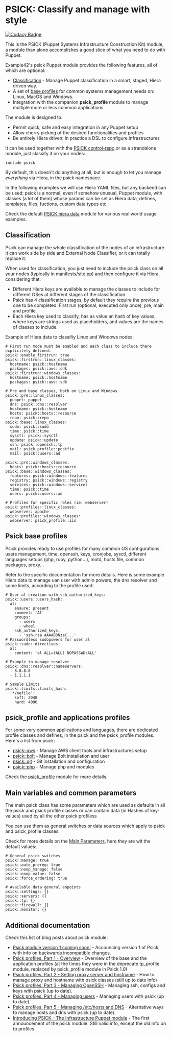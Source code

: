 # PSICK: Classify and manage with style

[![Codacy Badge](https://app.codacy.com/project/badge/Grade/217fe49678574788b28ef3fc71c6fa47)](https://www.codacy.com/gh/example42/puppet-psick/dashboard?utm_source=github.com&utm_medium=referral&utm_content=example42/puppet-psick&utm_campaign=Badge_Grade)

This is the PSICK (Puppet Systems Infrastructure Construction Kit) module, a module than alone accomplishes a good slice of what you need to do with Puppet.

Example42's psick Puppet module provides the following features, all of which are optional:

-   [Classification](docs/classification.md) - Manage Puppet classification in a smart, staged, Hiera driven way.
-   A set of [base profiles](docs/profiles.md) for common systems management needs on: Linux, MacOS and Windows.
-   Integration with the companion **psick_profile** module to manage multiple more or less common applications

The module is designed to:

-   Permit quick, safe and easy integration in any Puppet setup
-   Allow cherry picking of the desired functionalities and profiles
-   Be entirely Hiera driven: In practice a DSL to configure infrastructures

It can be used together with the [PSICK control-repo](https://github.com/example42/psick) or as a strandalone module, just classify it on your nodes:

    include psick

By default, this doesn't do anything at all, but is enough to let you manage _everything_ via Hiera, in the psick namespace.

In the following examples we will use Hiera YAML files, but any backend can be used: psick is a normal, even if somehow unusual, Puppet module, with classes (a lot of them) whose params can be set as Hiera data, defines, templates, files, fuctions, custom data types etc.

Check the default [PSICK hiera data](https://github.com/example42/psick-hieradata) module for various real world usage examples.

## Classification

Psick can manage the whole classification of the nodes of an infrastructure. It can work side by side and External Node Classifier, or it can totally replace it.

When used for classification, you just need to include the psick class on all your nodes (typically in manifests/site.pp) and then configure it via Hiera, considering that:

-   Different Hiera keys are available to manage the classes to include for different OSes at different stages of the classification
-   Psick has 4 classification stages, by default they require the previous one to be completed: First run (optional, executed only once), pre, main and profile.
-   Each Hiera key used to classify, has as value an hash of key values, where keys are strings used as placeholders, and values are the names of classes to include.

Example of Hiera data to classifiy Linux and Windows nodes:

    # First run mode must be enabled and each class to include there explicitely defined:
    psick::enable_firstrun: true
    psick::firstrun::linux_classes:
      hostname: psick::hostname
      packages: psick::aws::sdk
    psick::firstrun::windows_classes:
      hostname: psick::hostname
      packages: psick::aws::sdk

    # Pre and base classes, both on Linux and Windows
    psick::pre::linux_classes:
      puppet: puppet
      dns: psick::dns::resolver
      hostname: psick::hostname
      hosts: psick::hosts::resource
      repo: psick::repo
    psick::base::linux_classes:
      sudo: psick::sudo
      time: psick::time
      sysctl: psick::sysctl
      update: psick::update
      ssh: psick::openssh::tp
      mail: psick_profile::postfix
      mail: psick::users::ad

    psick::pre::windows_classes:
      hosts: psick::hosts::resource
    psick::base::windows_classes:
      features: psick::windows::features
      registry: psick::windows::registry
      services: psick::windows::services
      time: psick::time
      users: psick::users::ad

    # Profiles for specific roles (ie: webserver)
    psick::profiles::linux_classes:
      webserver: apache
    psick::profiles::windows_classes:
      webserver: psick_profile::iis

## Psick base profiles

Psick provides ready to use profiles for many common OS configurations: users management, time, openssh, keys, cronjobs, sysctl, different languages setups (php, ruby, python...), motd, hosts file, common packages, proxy...

Refer to the specific documentation for more details. Here is some example Hiera data to manage uan user with admin powers, the dns resolver and some limits, according to the profile used:

    # User al creation with ssh_authorized_keys:
    psick::users::users_hash:
      al:
        ensure: present
        comment: 'Al'
        groups:
          - users
          - wheel
        ssh_authorized_keys:
          - 'ssh-rsa AAAAB3NzaC...'
    # Passwordless sudopowers for user al
    psick::sudo::directives:
      al:
        content: 'al ALL=(ALL) NOPASSWD:ALL'

    # Example to manage resolver
    psick::dns::resolver::nameservers:
      - 8.8.8.8
      - 1.1.1.1

    # Sample Limits
    psick::limits::limits_hash:
      '*/nofile':
        soft: 2048
        hard: 4096

## psick_profile and applications profiles

For some very common applications and languages, there are dedicated profile classes and defines, in the psick and the psick_profile modules. Here's a list from psick:

-   [psick::aws](docs/aws.md) - Manage AWS client tools and infrastructures setup
-   [psick::bolt](docs/bolt.md) - Manage Bolt installation and user
-   [psick::git](docs/git.md) - Git installation and configuration
-   [psick::php](docs/php.md) - Manage php and modules

Check the [psick_profile](https://github.com/example42/puppet-psick_profile) module for more details.
## Main variables and common parameters

The main psick class has some parameters which are used as defaults in all the psick and psick profile classes or can contain data (in Hashes of key-values) used by all the other psick profiless

You can use them as general switches or data sources which apply to psick and psick_profile classes.

Check for more details on the [Main Parameters](docs/main_parameters.md), here they are wit the default values:

    # General psick switches
    psick::manage: true
    psick::auto_prereq: true
    psick::noop_manage: false
    psick::noop_value: false
    psick::force_ordering: true

    # Available data general enpoints
    psick::settings: {}
    psick::servers: {}
    psick::tp: {}
    psick::firewall: {}
    psick::monitor: {}

## Additional documentation

Check this list of blog posts about psick module:

  - [Psick module version 1 coming soon!](https://blog.example42.com/2022/05/23/psick-version-one-coming-soon/) - Accouncing version 1 of Psick, with info on backwards incompatible changes.
  - [Psick profiles. Part 1 - Overview](https://blog.example42.com/2018/11/12/psick_profiles_part_1_overview/) - Overview of the base and the application profiles (at the times they were in the deprecate tp_profile module, replaced by psick_profile module in Psick 1.0)
  - [Psick profiles. Part 2 - Setting proxy server and hostname](https://blog.example42.com/2018/11/19/psick_profiles_part_2_proxy_and_hostname_settings/) - How to manage proxy and hostname with psick classes (still up to date info)
  - [Psick profiles. Part 3 - Managing OpenSSH](https://blog.example42.com/2018/12/03/psick_profiles_part_3_openssh/) - Managing ssh, configs and keys with psick (up to date).
  - [Psick profiles. Part 4 - Managing users](https://blog.example42.com/2018/12/10/psick_profiles_part_4_users/) - Managing users with psick (up to date).
  - [Psick profiles. Part 5 - Managing /etc/hosts and DNS](https://blog.example42.com/2018/12/17/psick_profiles_part_5_hosts_and_dns/) - Alternative ways to manage hosts and dns with psick (up to date).
  - [Introducing PSICK - The Infrastructure Puppet module](https://blog.example42.com/2017/10/08/introducing-psick-infrastructure-module/) - The first announcement of the psick module. Still valid info, except the old info on tp profiles
